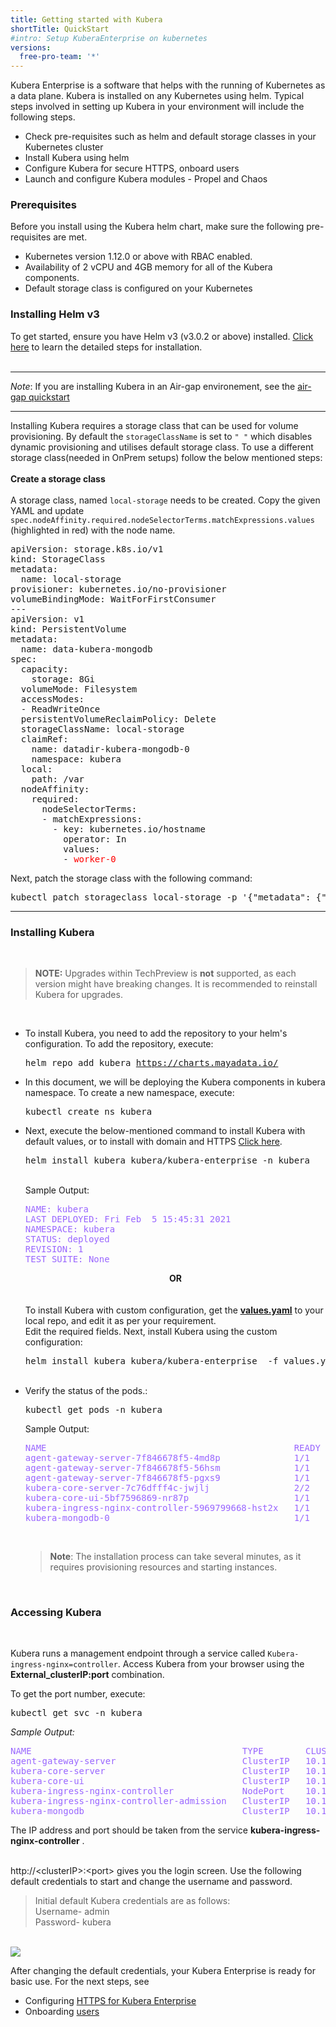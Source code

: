 ```yaml
---
title: Getting started with Kubera 
shortTitle: QuickStart
#intro: Setup KuberaEnterprise on kubernetes
versions:
  free-pro-team: '*'
---
```

Kubera Enterprise is a software that helps with the running of Kubernetes as a data plane. Kubera is installed on any Kubernetes using helm. Typical steps involved in setting up Kubera in your environment will include the following steps.

- Check pre-requisites such as helm and default storage classes in your Kubernetes cluster
- Install Kubera using helm
- Configure Kubera for secure HTTPS, onboard users
- Launch and configure Kubera modules - Propel and Chaos

### Prerequisites

Before you install using the Kubera helm chart, make sure the following pre-requisites are met.

- Kubernetes version 1.12.0 or above with RBAC enabled.
- Availability of  2 vCPU and 4GB memory for all of the Kubera components.
- Default storage class is configured on your Kubernetes
### Installing Helm v3
To get started, ensure you have Helm v3 (v3.0.2 or above) installed. <u><a href="https://helm.sh/docs/intro/install/" target="_blank">Click here</a></u> to learn the detailed steps for installation. 
<br><br>

---

*Note*: If you are installing Kubera in an Air-gap environement, see the  [air-gap quickstart](Air-Gapped-environments)

---



Installing Kubera requires a storage class that can be used for volume provisioning. By default the <code>storageClassName</code> is set to <code>" "</code> which disables dynamic provisioning and utilises default storage class. To use a different storage class(needed in OnPrem setups) follow the below mentioned steps:
<br><br>
<b>Create a storage class</b>
<br><br>
A storage class, named <code>local-storage</code> needs to be created. Copy the given YAML and update <code>spec.nodeAffinity.required.nodeSelectorTerms.matchExpressions.values</code> (highlighted in red) with the node name.
<pre>
apiVersion: storage.k8s.io/v1
kind: StorageClass
metadata:
  name: local-storage
provisioner: kubernetes.io/no-provisioner
volumeBindingMode: WaitForFirstConsumer
---
apiVersion: v1
kind: PersistentVolume
metadata:
  name: data-kubera-mongodb
spec:
  capacity:
    storage: 8Gi
  volumeMode: Filesystem
  accessModes:
  - ReadWriteOnce
  persistentVolumeReclaimPolicy: Delete
  storageClassName: local-storage
  claimRef:
    name: datadir-kubera-mongodb-0
    namespace: kubera
  local:
    path: /var
  nodeAffinity:
    required:
      nodeSelectorTerms:
      - matchExpressions:
        - key: kubernetes.io/hostname
          operator: In
          values:
          - <font color="red">worker-0</font>
</pre>   
Next, patch the storage class with the following command:
<pre>
kubectl patch storageclass local-storage -p '{"metadata": {"annotations":{"storageclass.kubernetes.io/is-default-class":"true"}}}'
</pre>
<hr>

### Installing Kubera
<br>
<blockquote>
<b>NOTE:</b> Upgrades within TechPreview is <b>not</b> supported, as each version might have breaking changes. It is recommended to reinstall Kubera for upgrades.
</blockquote>
<br>
<ul>
<li>To install Kubera, you need to add the repository to your helm's configuration. To add the repository, execute:
<pre>helm repo add kubera <a href="https://charts.mayadata.io/">https://charts.mayadata.io/</a></pre>
</li>
<li>In this document, we will be deploying the Kubera components in kubera namespace.
To create a new namespace, execute:
<pre>kubectl create ns kubera</pre>
</li>
<li>Next, execute the below-mentioned command to install Kubera with default values, 
or to install with domain and HTTPS <a href="/en/free-pro-team@latest/kubera-enterprise/installation-with-tls" target="_blank">Click here</a>.

<pre>helm install kubera kubera/kubera-enterprise -n kubera</pre>
<br>
Sample Output:
<br>
<pre style="color:#9966ff">
NAME: kubera
LAST DEPLOYED: Fri Feb  5 15:45:31 2021
NAMESPACE: kubera
STATUS: deployed
REVISION: 1
TEST SUITE: None
</pre>   
<center><b>OR</b></center>
<br><br>
To install Kubera with custom configuration, get the <b><u><a href="https://github.com/mayadata-io/kubera-charts/blob/master/kubera-enterprise/values.yaml" target="_blank">values.yaml</a></u></b> to your local repo, and edit it as per your requirement.	<br>
 Edit the required fields. Next, install Kubera using the custom configuration:
<pre>helm install kubera kubera/kubera-enterprise  -f values.yaml -n kubera</pre> 
</li>
<br>
<li>
Verify the status of the pods.:
<pre>
kubectl get pods -n kubera
</pre>
Sample Output:
<pre style="color:#9966ff">
NAME                                               READY   STATUS    RESTARTS   AGE
agent-gateway-server-7f846678f5-4md8p              1/1     Running   0          7m40s
agent-gateway-server-7f846678f5-56hsm              1/1     Running   0          7m40s
agent-gateway-server-7f846678f5-pgxs9              1/1     Running   0          7m40s
kubera-core-server-7c76dfff4c-jwjlj                2/2     Running   5          7m40s
kubera-core-ui-5bf7596869-nr87p                    1/1     Running   0          7m40s
kubera-ingress-nginx-controller-5969799668-hst2x   1/1     Running   0          7m40s
kubera-mongodb-0                                   1/1     Running   0          7m40s
</pre>
<br>
<blockquote>
<b>Note</b>: 
The installation process can take several minutes, as it requires provisioning resources and starting instances.
</blockquote>
<br>
</li>       
</ul>

### Accessing Kubera

<br>

Kubera runs a management endpoint through a service called `Kubera-ingress-nginx=controller`. Access Kubera from your browser using the **External_clusterIP:port** combination. 


To get the port number, execute:

<pre>
kubectl get svc -n kubera
</pre>


*Sample Output:*

<pre style="color:#9966ff">
NAME                                        TYPE        CLUSTER-IP       EXTERNAL-IP   PORT(S)                      AGE
agent-gateway-server                        ClusterIP   10.100.229.127   <none>        8080/TCP,8081/TCP            8m27s
kubera-core-server                          ClusterIP   10.100.212.39    <none>        9002/TCP,9003/TCP            8m27s
kubera-core-ui                              ClusterIP   10.100.141.248   <none>        9091/TCP                     8m27s
kubera-ingress-nginx-controller             NodePort    10.100.199.21    <none>        80:30080/TCP,443:30443/TCP   8m27s
kubera-ingress-nginx-controller-admission   ClusterIP   10.100.213.88    <none>        443/TCP                      8m27s
kubera-mongodb                              ClusterIP   10.100.110.143   <none>        27017/TCP                    8m27s
</pre>
The IP address and port should be taken from the service <b>kubera-ingress-nginx-controller</b> .
<br> <br>



http://&lt;clusterIP&gt;:&lt;port&gt; gives you the login screen. Use the following default credentials to start and change the username and password. 

<blockquote>
Initial default Kubera credentials are as follows:
<br>Username- admin<br>
Password- kubera
</blockquote>



<br>
<a href="/assets/images/LoginToKubera.png" target="_blank"><img class="image-with-border" src="/assets/images/LoginToKubera.png"></a>
<br>



After changing the default credentials, your Kubera Enterprise is ready for basic use. For the next steps, see

- Configuring [HTTPS for Kubera Enterprise](installation-with-tls)
- Onboarding [users](User-management)

